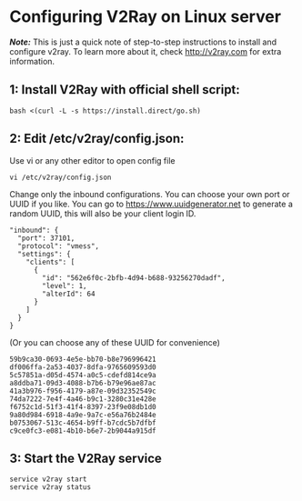 Configuring V2Ray on Linux server
===

***Note:*** This is just a quick note of step-to-step instructions to install and configure v2ray. To learn more about it, check http://v2ray.com for extra information.


1: Install V2Ray with official shell script:
---
```shell
bash <(curl -L -s https://install.direct/go.sh)
```

2: Edit /etc/v2ray/config.json:
---
Use vi or any other editor to open config file
```
vi /etc/v2ray/config.json
```
Change only the inbound configurations. You can choose your own port or UUID if you like. You can go to https://www.uuidgenerator.net to generate a random UUID, this will also be your client login ID.


```
"inbound": {
  "port": 37101,
  "protocol": "vmess",
  "settings": {
    "clients": [
      {
        "id": "562e6f0c-2bfb-4d94-b688-93256270dadf",
        "level": 1,
        "alterId": 64
      }
    ]
  }
}
```
(Or you can choose any of these UUID for convenience)
```
59b9ca30-0693-4e5e-bb70-b8e796996421
df006ffa-2a53-4037-8dfa-9765609593d0
5c57851a-d05d-4574-a0c5-cdefd814ce9a
a8ddba71-09d3-4088-b7b6-b79e96ae87ac
41a3b976-f956-4179-a87e-09d32352549c
74da7222-7e4f-4a46-b9c1-3280c31e428e
f6752c1d-51f3-41f4-8397-23f9e08db1d0
9a80d984-6918-4a9e-9a7c-e56a76b2484e
b0753067-513c-4654-b9ff-b7cdc5b7dfbf
c9ce0fc3-e081-4b10-b6e7-2b9044a915df
```

3: Start the V2Ray service
---
```shell
service v2ray start
service v2ray status
```

<!--stackedit_data:
eyJoaXN0b3J5IjpbLTEwOTkwNzg1NDZdfQ==
-->